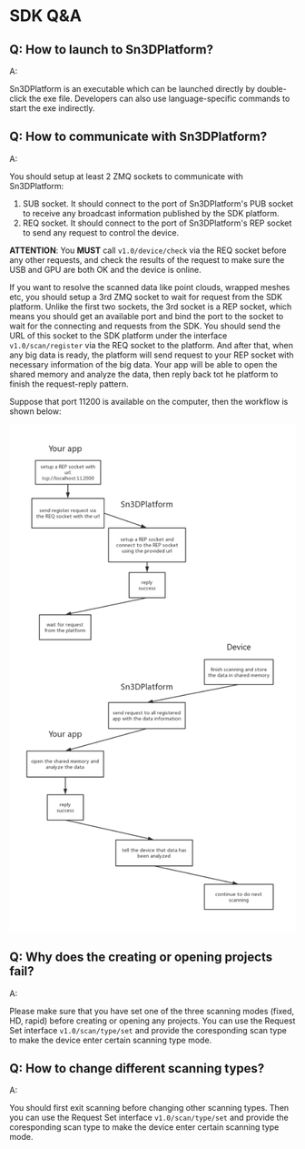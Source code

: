 # SDK Q&A

## Q: How to launch to Sn3DPlatform?

A:

Sn3DPlatform is an executable which can be launched directly by double-click the exe file. Developers can also use language-specific commands to start the exe indirectly.

## Q: How to communicate with Sn3DPlatform?

A:

You should setup at least 2 ZMQ sockets to communicate with Sn3DPlatform:

1. SUB socket. It should connect to the port of Sn3DPlatform's PUB socket to receive any broadcast information published by the SDK platform.
2. REQ socket. It should connect to the port of Sn3DPlatform's REP socket to send any request to control the device.

**ATTENTION**: You **MUST** call `v1.0/device/check` via the REQ socket before any other requests, and check the results of the request to make sure the USB and GPU are both OK and the device is online.

If you want to resolve the scanned data like point clouds, wrapped meshes etc, you should setup a 3rd ZMQ socket to wait for request from the SDK platform. Unlike the first two sockets, the 3rd socket is a REP socket, which means you should get an available port and bind the port to the socket to wait for the connecting and requests from the SDK. You should send the URL of this socket to the SDK platform under the interface `v1.0/scan/register` via the REQ socket to the platform. And after that, when any big data is ready, the platform will send request to your REP socket with necessary information of the big data. Your app will be able to open the shared memory and analyze the data, then reply back tot he platform to finish the request-reply pattern.

Suppose that port 11200 is available on the computer, then the workflow is shown below:

![Big data analyze flow](assets/big_data_analyze.jpg)

## Q: Why does the creating or opening projects fail?

A:

Please make sure that you have set one of the three scanning modes (fixed, HD, rapid) before creating or opening any projects. You can use the Request Set interface `v1.0/scan/type/set` and provide the coresponding scan type to make the device enter certain scanning type mode.

## Q: How to change different scanning types?

A:

You should first exit scanning before changing other scanning types. Then you can use the Request Set interface `v1.0/scan/type/set` and provide the coresponding scan type to make the device enter certain scanning type mode.